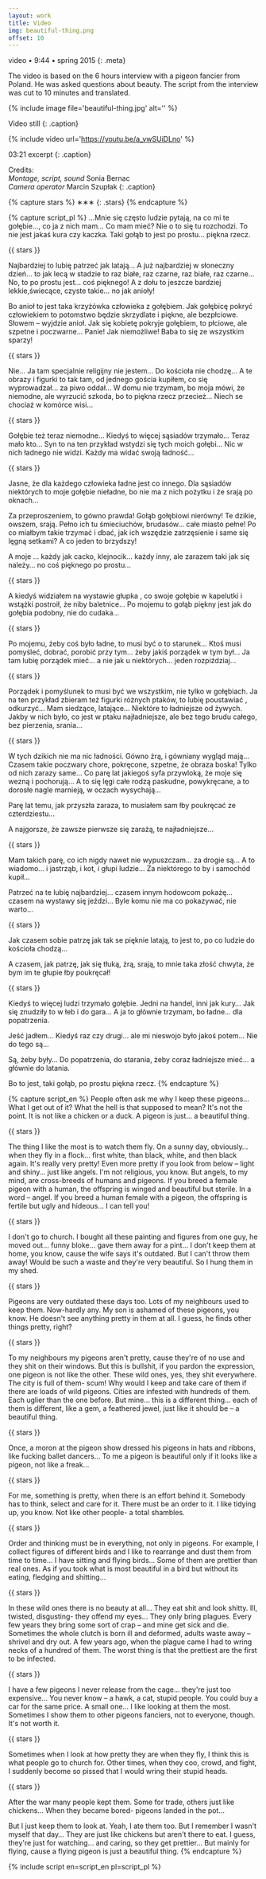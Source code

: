 ```yaml
---
layout: work
title: Video
img: beautiful-thing.png
offset: 10
---
```


video • 9:44 • spring 2015
{: .meta}

The video is based on the 6 hours interview with a pigeon fancier from Poland. He was asked questions about beauty. The script from the interview was cut to 10 minutes and translated.

{% include image file='beautiful-thing.jpg' alt='' %}

Video still
{: .caption}

{% include video url='https://youtu.be/a_vwSUiDLno' %}

03:21 excerpt
{: .caption}

Credits:  
_Montage, script, sound_ Sonia Bernac  
_Camera operator_ Marcin Szupłak
{: .caption}

{% capture stars %}
&lowast;&lowast;&lowast;
{: .stars}
{% endcapture %}

{% capture script_pl %}
…Mnie się często ludzie pytają, na co mi te gołębie…, co ja z nich mam… Co mam mieć? Nie o to się tu rozchodzi. To nie jest jakaś kura czy kaczka. Taki gołąb to jest po prostu… piękna rzecz.

{{ stars }}

Najbardziej to lubię patrzeć jak latają… A już najbardziej w słoneczny dzień… to jak lecą w stadzie to raz białe, raz czarne, raz białe, raz czarne… No, to po prostu jest… coś pięknego!
A z dołu to jeszcze bardziej lekkie,świecące, czyste takie… no jak anioły!

Bo anioł to jest taka krzyżówka człowieka z gołębiem. Jak gołębicę pokryć człowiekiem to potomstwo będzie skrzydlate i piękne, ale bezpłciowe. Słowem – wyjdzie anioł. Jak się kobietę pokryje gołębiem, to płciowe, ale szpetne i poczwarne… Panie! Jak niemożliwe! Baba to się ze wszystkim sparzy!

{{ stars }}

Nie… Ja tam specjalnie religijny nie jestem… Do kościoła nie chodzę… A te obrazy i figurki to tak tam, od jednego gościa kupiłem, co się wyprowadzał… za piwo oddał… W domu nie trzymam, bo moja mówi, że niemodne, ale wyrzucić szkoda, bo to piękna rzecz przecież… Niech se chociaż w komórce wisi…

{{ stars }}

Gołębie też teraz niemodne… Kiedyś to więcej sąsiadów trzymało… Teraz mało kto… Syn to na ten przykład wstydzi się tych moich gołębi… Nic w nich ładnego nie widzi. Każdy ma widać swoją ładność…

{{ stars }}

Jasne, że dla każdego człowieka ładne jest co innego. Dla sąsiadów niektórych to moje gołębie nieładne, bo nie ma z nich pożytku i że srają po oknach…

Za przeproszeniem, to gówno prawda! Gołąb gołębiowi nierówny! Te dzikie, owszem, srają. Pełno ich tu śmieciuchów, brudasów… całe miasto pełne! Po co miałbym takie trzymać i dbać, jak ich wszędzie zatrzęsienie i same się lęgną setkami? A co jeden to brzydszy!

A moje … każdy jak cacko, klejnocik… każdy inny, ale zarazem taki jak się należy… no coś pięknego po prostu…

{{ stars }}

A kiedyś widziałem na wystawie głupka , co swoje gołębie w kapelutki i wstążki postroił, że niby baletnice… Po mojemu to gołąb piękny jest jak do gołębia podobny, nie do cudaka…

{{ stars }}

Po mojemu, żeby coś było ładne, to musi być o to starunek… Ktoś musi pomyśleć, dobrać, porobić przy tym… żeby jakiś porządek w tym był… Ja tam lubię porządek mieć… a nie jak u niektórych… jeden rozpiździaj… 

{{ stars }}

Porządek i pomyślunek to musi być we wszystkim, nie tylko w gołębiach. Ja na ten przykład zbieram też figurki różnych ptaków, to lubię poustawiać , odkurzyć… Mam siedzące, latające… Niektóre to ładniejsze od żywych. Jakby w nich było, co jest w ptaku najładniejsze, ale bez tego brudu całego, bez pierzenia, srania…

{{ stars }}

W tych dzikich nie ma nic ładności. Gówno żrą, i gówniany wygląd mają… Czasem takie poczwary chore, pokręcone, szpetne, że obraza boska! Tylko od nich zarazy same… Co parę lat jakiegoś syfa przywloką, że moje się wezną i pochorują… A to się lęgi całe rodzą paskudne, powykręcane, a to dorosłe nagle marnieją, w oczach wysychają…

Parę lat temu, jak przyszła zaraza, to musiałem sam łby poukręcać ze czterdziestu…

A najgorsze, że zawsze pierwsze się zarażą, te najładniejsze…	

{{ stars }}

Mam takich parę, co ich nigdy nawet nie wypuszczam… za drogie są… A to wiadomo… i jastrząb, i kot, i głupi ludzie… Za niektórego to by i samochód kupił…

Patrzeć na te lubię najbardziej… czasem innym hodowcom pokażę… czasem na wystawy się jeździ… Byle komu nie ma co pokazywać, nie warto…

{{ stars }}

Jak czasem sobie patrzę jak tak se pięknie latają, to jest to, po co ludzie do kościoła chodzą…

A czasem, jak patrzę, jak się tłuką, żrą, srają, to mnie taka złość chwyta, że bym im te głupie łby poukręcał!

{{ stars }}

Kiedyś to więcej ludzi trzymało gołębie. Jedni na handel, inni jak kury… Jak się znudziły to w łeb i do gara… A ja to głównie trzymam, bo ładne… dla popatrzenia.

Jeść jadłem… Kiedyś raz czy drugi… ale mi nieswojo było jakoś potem… Nie do tego są…

Są, żeby były… Do popatrzenia, do starania, żeby coraz ładniejsze mieć… a głównie do latania.

Bo to jest, taki gołąb, po prostu piękna rzecz.
{% endcapture %}

{% capture script_en %}
People often ask me why I keep these pigeons… What I get out of it? What the hell is that supposed to mean? It's not the point. It is not like a chicken or a duck. A pigeon is just… a beautiful thing. 

{{ stars }}

The thing I like the most is to watch them fly. On a sunny day, obviously… when they fly in a flock… first white, than black, white, and then black again. It's really very pretty!
Even more pretty if you look from below – light and shiny… just like angels. I'm not religious, you know. But angels, to my mind, are cross-breeds of humans and pigeons. If you breed a female pigeon with a human, the offspring is winged and beautiful but sterile. In a word – angel. If you breed a human female with a pigeon, the offspring is fertile but ugly and hideous… I can tell you! 

{{ stars }}

I don't go to church. I bought all these painting and figures from one guy, he moved out… funny bloke… gave them away for a pint… I don't keep them at home, you know, cause the wife says it's outdated. But I can't throw them away! Would be such a waste and they're very beautiful. So I hung them in my shed.

{{ stars }}

Pigeons are very outdated these days too. Lots of my neighbours used to keep them. Now-hardly any. My son is ashamed of these pigeons, you know. He doesn't see anything pretty in them at all. I guess, he finds other things pretty, right?

{{ stars }}

To my neighbours my pigeons aren't pretty, cause they're of no use and they shit on their windows. 
But this is bullshit, if you pardon the expression, one pigeon is not like the other. These wild ones, yes, they shit everywhere. The city is full of them- scum! Why would I keep and take care of them if there are loads of wild pigeons. Cities are infested with hundreds of them. Each uglier than the one before.
But mine… this is a different thing… each of them is different, like a gem, a feathered jewel, just like it should be – a beautiful thing. 

{{ stars }}

Once, a moron at the pigeon show dressed his pigeons in hats and ribbons, like fucking ballet dancers… To me a pigeon is beautiful only if it looks like a pigeon, not like a freak…

{{ stars }}

For me, something is pretty, when there is an effort behind it. Somebody has to think, select and care for it. There must be an order to it. I like tidying up, you know. Not like other people- a total shambles.

{{ stars }}

Order and thinking must be in everything, not only in pigeons. For example, I collect figures of different birds and I like to rearrange and dust them from time to time… I have sitting and flying birds… Some of them are prettier than real ones. As if you took what is most beautiful in a bird but without its eating, fledging and shitting…

{{ stars }}

In these wild ones there is no beauty at all… They eat shit and look shitty. Ill, twisted, disgusting- they offend my eyes… They only bring plagues. Every few years they bring some sort of crap – and mine get sick and die. Sometimes the whole clutch is born ill and deformed, adults waste away – shrivel and dry out. A few years ago, when the plague came I had to wring necks of a hundred of them. The worst thing is that the prettiest are the first to be infected.

{{ stars }}

I have a few pigeons I never release from the cage… they're just too expensive… You never know – a hawk, a cat, stupid people. You could buy a car for the same price. A small one… I like looking at them the most. Sometimes I show them to other pigeons fanciers, not to everyone, though. It's not worth it.

{{ stars }}

Sometimes when I look at how pretty they are when they fly, I think this is what people go to church for. Other times, when they coo, crowd, and fight, I suddenly become so pissed that I would wring their stupid heads. 

{{ stars }}

After the war many people kept them. Some for trade, others just like chickens… When they became bored- pigeons landed in the pot… 

But I just keep them to look at. Yeah, I ate them too. But I remember I wasn't myself that day… They are just like chickens but aren't there to eat. I guess, they're just for watching… and caring, so they get prettier… But mainly for flying, cause a flying pigeon is just a beautiful thing. 
{% endcapture %}

{% include script en=script_en pl=script_pl %}